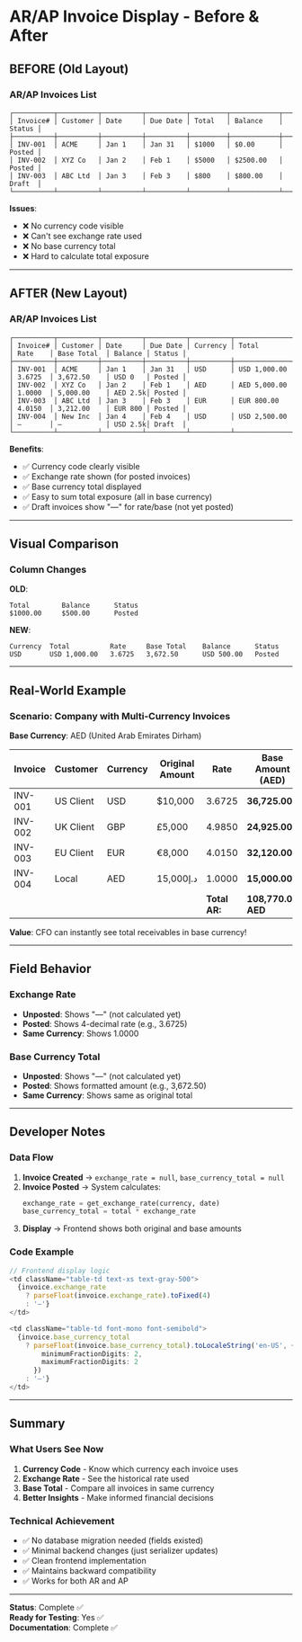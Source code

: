 # AR/AP Invoice Display - Before & After

## BEFORE (Old Layout)

### AR/AP Invoices List
```
┌──────────┬──────────┬──────────┬──────────┬─────────┬────────────┬────────┐
│ Invoice# │ Customer │ Date     │ Due Date │ Total   │ Balance    │ Status │
├──────────┼──────────┼──────────┼──────────┼─────────┼────────────┼────────┤
│ INV-001  │ ACME     │ Jan 1    │ Jan 31   │ $1000   │ $0.00      │ Posted │
│ INV-002  │ XYZ Co   │ Jan 2    │ Feb 1    │ $5000   │ $2500.00   │ Posted │
│ INV-003  │ ABC Ltd  │ Jan 3    │ Feb 3    │ $800    │ $800.00    │ Draft  │
└──────────┴──────────┴──────────┴──────────┴─────────┴────────────┴────────┘
```

**Issues**:
- ❌ No currency code visible
- ❌ Can't see exchange rate used
- ❌ No base currency total
- ❌ Hard to calculate total exposure

---

## AFTER (New Layout)

### AR/AP Invoices List  
```
┌──────────┬──────────┬──────────┬──────────┬──────────┬──────────────┬─────────┬─────────────┬─────────┬────────┐
│ Invoice# │ Customer │ Date     │ Due Date │ Currency │ Total        │ Rate    │ Base Total  │ Balance │ Status │
├──────────┼──────────┼──────────┼──────────┼──────────┼──────────────┼─────────┼─────────────┼─────────┼────────┤
│ INV-001  │ ACME     │ Jan 1    │ Jan 31   │ USD      │ USD 1,000.00 │ 3.6725  │ 3,672.50    │ USD 0   │ Posted │
│ INV-002  │ XYZ Co   │ Jan 2    │ Feb 1    │ AED      │ AED 5,000.00 │ 1.0000  │ 5,000.00    │ AED 2.5k│ Posted │
│ INV-003  │ ABC Ltd  │ Jan 3    │ Feb 3    │ EUR      │ EUR 800.00   │ 4.0150  │ 3,212.00    │ EUR 800 │ Posted │
│ INV-004  │ New Inc  │ Jan 4    │ Feb 4    │ USD      │ USD 2,500.00 │ —       │ —           │ USD 2.5k│ Draft  │
└──────────┴──────────┴──────────┴──────────┴──────────┴──────────────┴─────────┴─────────────┴─────────┴────────┘
```

**Benefits**:
- ✅ Currency code clearly visible
- ✅ Exchange rate shown (for posted invoices)
- ✅ Base currency total displayed
- ✅ Easy to sum total exposure (all in base currency)
- ✅ Draft invoices show "—" for rate/base (not yet posted)

---

## Visual Comparison

### Column Changes

**OLD**:
```
Total        Balance      Status
$1000.00     $500.00      Posted
```

**NEW**:
```
Currency  Total          Rate     Base Total    Balance      Status
USD       USD 1,000.00   3.6725   3,672.50      USD 500.00   Posted
```

---

## Real-World Example

### Scenario: Company with Multi-Currency Invoices

**Base Currency**: AED (United Arab Emirates Dirham)

| Invoice | Customer | Currency | Original Amount | Rate | Base Amount (AED) |
|---------|----------|----------|----------------|------|-------------------|
| INV-001 | US Client | USD | $10,000 | 3.6725 | **36,725.00** |
| INV-002 | UK Client | GBP | £5,000 | 4.9850 | **24,925.00** |
| INV-003 | EU Client | EUR | €8,000 | 4.0150 | **32,120.00** |
| INV-004 | Local | AED | د.إ15,000 | 1.0000 | **15,000.00** |
| | | | | **Total AR:** | **108,770.00 AED** |

**Value**: CFO can instantly see total receivables in base currency!

---

## Field Behavior

### Exchange Rate
- **Unposted**: Shows "—" (not calculated yet)
- **Posted**: Shows 4-decimal rate (e.g., 3.6725)
- **Same Currency**: Shows 1.0000

### Base Currency Total
- **Unposted**: Shows "—" (not calculated yet)
- **Posted**: Shows formatted amount (e.g., 3,672.50)
- **Same Currency**: Shows same as original total

---

## Developer Notes

### Data Flow

1. **Invoice Created** → `exchange_rate = null`, `base_currency_total = null`
2. **Invoice Posted** → System calculates:
   ```python
   exchange_rate = get_exchange_rate(currency, date)
   base_currency_total = total * exchange_rate
   ```
3. **Display** → Frontend shows both original and base amounts

### Code Example

```typescript
// Frontend display logic
<td className="table-td text-xs text-gray-500">
  {invoice.exchange_rate 
    ? parseFloat(invoice.exchange_rate).toFixed(4) 
    : '—'}
</td>

<td className="table-td font-mono font-semibold">
  {invoice.base_currency_total 
    ? parseFloat(invoice.base_currency_total).toLocaleString('en-US', { 
        minimumFractionDigits: 2, 
        maximumFractionDigits: 2 
      }) 
    : '—'}
</td>
```

---

## Summary

### What Users See Now

1. **Currency Code** - Know which currency each invoice uses
2. **Exchange Rate** - See the historical rate used
3. **Base Total** - Compare all invoices in same currency
4. **Better Insights** - Make informed financial decisions

### Technical Achievement

- ✅ No database migration needed (fields existed)
- ✅ Minimal backend changes (just serializer updates)
- ✅ Clean frontend implementation
- ✅ Maintains backward compatibility
- ✅ Works for both AR and AP

---

**Status**: Complete ✅  
**Ready for Testing**: Yes ✅  
**Documentation**: Complete ✅
